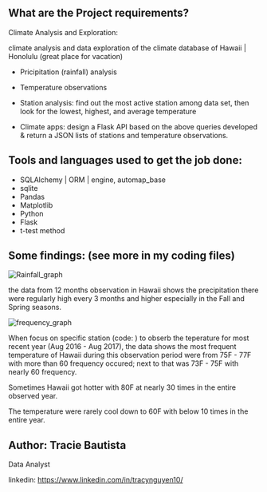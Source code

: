 
## What are the Project requirements?


Climate Analysis and Exploration: 

climate analysis and data exploration of the climate database of Hawaii | Honolulu (great place for vacation)

- Pricipitation (rainfall) analysis

- Temperature observations

- Station analysis: find out the most active station among data set, then look for the lowest, highest, and average temperature

- Climate apps: design a Flask API based on the above queries developed & return a JSON lists of stations and temperature observations. 


## Tools and languages used to get the job done: 

- SQLAlchemy | ORM | engine, automap_base
- sqlite
- Pandas
- Matplotlib
- Python 
- Flask
- t-test method 


## Some findings: (see more in my coding files)


![Rainfall_graph](https://user-images.githubusercontent.com/93897775/155198447-1984ed40-c3d6-4ad9-846a-7f7ee2279a41.png)

the data from 12 months observation in Hawaii shows the precipitation there were regularly high every 3 months and higher especially in the Fall and Spring seasons. 



![frequency_graph](https://user-images.githubusercontent.com/93897775/155198527-b9ef6ff9-9843-41d8-bd09-b41f7a620944.png)


When focus on specific station (code: ) to obserb the teperature for most recent year (Aug 2016 - Aug 2017), the data shows the most frequent temperature of Hawaii during this observation period were from 75F - 77F with more than 60 frequency occured; next to that was 73F - 75F with nearly 60 frequency. 

Sometimes Hawaii got hotter with 80F at nearly 30 times in the entire observed year.

The temperature were rarely cool down to 60F with below 10 times in the entire year. 


## Author: Tracie Bautista

Data Analyst

linkedin: https://www.linkedin.com/in/tracynguyen10/







